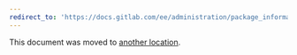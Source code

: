```yaml
---
redirect_to: 'https://docs.gitlab.com/ee/administration/package_information/defaults.html'
---
```


This document was moved to [another location](https://docs.gitlab.com/ee/administration/package_information/defaults.html).

<!-- This redirect file can be deleted after 2022-03-28. -->
<!-- Before deletion, see: https://docs.gitlab.com/ee/development/documentation/#move-or-rename-a-page -->
